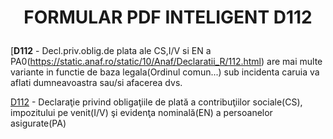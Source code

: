 <h1><p align="center" width="100%">FORMULAR PDF INTELIGENT  D112</p></h1>

[**D112** - Decl.priv.oblig.de plata ale CS,I/V si EN a PA0(https://static.anaf.ro/static/10/Anaf/Declaratii_R/112.html) are mai multe variante in functie de baza legala(Ordinul comun...)
sub incidenta caruia va aflati dumneavoastra sau/si afacerea dvs.

[D112](https://static.anaf.ro/static/10/Anaf/declunica/d112_pdf_utilizare_09022011.pdf) - Declaraţie privind obligaţiile de plată a contribuţiilor sociale(CS), impozitului pe venit(I/V) şi evidenţa nominală(EN) a persoanelor asigurate(PA)
